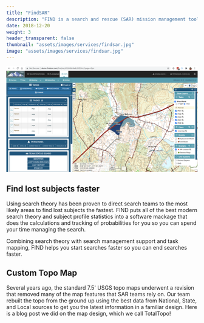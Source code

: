 ```yaml
---
title: "FindSAR"
description: "FIND is a search and rescue (SAR) mission management tool. It combines search theory, task management, resource tracking, and field task mapping."
date: 2018-12-20
weight: 3
header_transparent: false
thumbnail: "assets/images/services/findsar.jpg"
image: "assets/images/services/findsar.jpg"
---
```


<img src="/assets/img/services/find-screenshot.png" alt="Find lost subjects faster">

## Find lost subjects faster
Using search theory has been proven to direct search teams to the most likely areas to find lost subjects the fastest. FIND puts all of the best modern search theory and subject profile statistics into a software mackage that does the calculations and tracking of probabilities for you so you can spend your time managing the search.

Combining search theory with search management support and task mapping, FIND helps you start searches faster so you can end searches faster.

## Custom Topo Map
Several years ago, the standard 7.5' USGS topo maps underwent a revision that removed many of the map features that SAR teams rely on. Our team rebuilt the topo from the ground up using the best data from National, State, and Local sources to get you the latest information in a familiar design.  Here is a blog post we did on the map design, which we call TotalTopo!